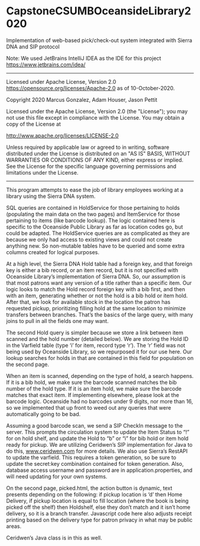# CapstoneCSUMBOceansideLibrary2020
Implementation of web-based pick/check-out system integrated with Sierra DNA and SIP protocol

Note: We used JetBrains IntelliJ IDEA as the IDE for this project https://www.jetbrains.com/idea/

***

Licensed under Apache License, Version 2.0 https://opensource.org/licenses/Apache-2.0 as of 10-October-2020.

Copyright 2020 Marcus Gonzalez, Adam Houser, Jason Pettit

Licensed under the Apache License, Version 2.0 (the "License");
you may not use this file except in compliance with the License.
You may obtain a copy of the License at

 http://www.apache.org/licenses/LICENSE-2.0

Unless required by applicable law or agreed to in writing, software
distributed under the License is distributed on an "AS IS" BASIS,
WITHOUT WARRANTIES OR CONDITIONS OF ANY KIND, either express or implied.
See the License for the specific language governing permissions and
limitations under the License.

***

This program attempts to ease the job of library employees working at a library using the Sierra DNA system.

SQL queries are contained in HoldService for those pertaining to holds (populating the main data on the two pages) and ItemService for those pertaining to items (like barcode lookup). The logic contained here is specific to the Oceanside Public Library as far as location codes go, but could be adapted. The HoldService queries are as complicated as they are because we only had access to existing views and could not create anything new. So non-mutable tables have to be queried and some extra columns created for logical purposes.

At a high level, the Sierra DNA Hold table had a foreign key, and that foreign key is either a bib record, or an item record, but it is not specified with Oceanside Library’s implementation of Sierra DNA. So, our assumption is that most patrons want any version of a title rather than a specific item. Our logic looks to match the Hold record foreign key with a bib first, and then with an item, generating whether or not the hold is a bib hold or item hold. After that, we look for available stock in the location the patron has requested pickup, prioritizing filling hold at the same location to minimize transfers between branches. That’s the basics of the large query, with many joins to pull in all the fields one may want.

The second Hold query is simpler because we store a link between item scanned and the hold number (detailed below). We are storing the Hold ID in the Varfield table (type ‘i’ for item, record type ‘r’). The ‘r’ field was not being used by Oceanside Library, so we repurposed it for our use here. Our lookup searches for holds in that are contained in this field for population on the second page.

When an item is scanned, depending on the type of hold, a search happens. If it is a bib hold, we make sure the barcode scanned matches the bib number of the hold type. If it is an item hold, we make sure the barcode matches that exact item. If implementing elsewhere, please look at the barcode logic. Oceanside had no barcodes under 9 digits, nor more than 16, so we implemented that up front to weed out any queries that were automatically going to be bad.

Assuming a good barcode scan, we send a SIP CheckIn message to the server. This prompts the circulation system to update the Item Status to “!” for on hold shelf, and update the Hold to “b” or “i” for bib hold or item hold ready for pickup. We are utilizing Ceridwen’s SIP implementation for Java to do this, www.ceridwen.com for more details. We also use Sierra’s RestAPI to update the varfield. This requires a token generation, so be sure to update the secret:key combination contained for token generation. Also, database access username and password are in application.properties, and will need updating for your own systems.

On the second page, picked.html, the action button is dynamic, text presents depending on the following: if pickup location is ‘d’ then Home Delivery, if pickup location is equal to fill location (where the book is being picked off the shelf) then Holdshelf, else they don’t match and it isn’t home delivery, so it is a branch transfer. Javascript code here also adjusts receipt printing based on the delivery type for patron privacy in what may be public areas.

Ceridwen’s Java class is in this as well.
